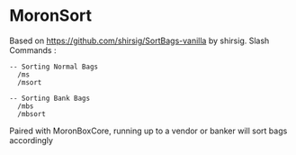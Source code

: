 # MoronSort

Based on https://github.com/shirsig/SortBags-vanilla by shirsig.
Slash Commands :

    -- Sorting Normal Bags
      /ms
      /msort
    
    -- Sorting Bank Bags
      /mbs
      /mbsort

Paired with MoronBoxCore, running up to a vendor or banker will sort bags accordingly
